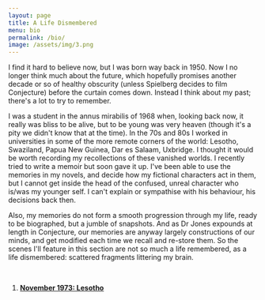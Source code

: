 ```yaml
---
layout: page
title: A Life Dismembered
menu: bio
permalink: /bio/
image: /assets/img/3.png
---
```


<!---![M B Reed](/assets/img/mbreed.jpg){:class="bio-img"}--->

I find it hard to believe now, but I was born way back in 1950. Now I no longer think much about the future, which hopefully promises another decade or so of healthy obscurity (unless Spielberg decides to film Conjecture) before the curtain comes down. Instead I think about my past; there's a lot to try to remember. 

I was a student in the annus mirabilis of 1968 when, looking back now, it really was bliss to be alive, but to be young was very heaven (though it's a pity we didn't know that at the time). In the 70s and 80s I worked in universities in some of the more remote corners of the world: Lesotho, Swaziland, Papua New Guinea, Dar es Salaam, Uxbridge. I thought it would be worth recording my recollections of these vanished worlds. I recently tried to write a memoir but soon gave it up. I've been able to use the memories in my novels, and decide how my fictional characters act in them, but I cannot get inside the head of the confused, unreal character who is/was my younger self. I can't explain or sympathise with his behaviour, his decisions back then. 

Also, my memories do not form a smooth progression through my life, ready to be biographed, but a jumble of snapshots. And as Dr Jones expounds at length in Conjecture, our memories are anyway largely constructions of our minds, and get modified each time we recall and re-store them. So the scenes I'll feature in this section are not so much a life remembered, as a life dismembered: scattered fragments littering my brain. 

<br/>

1. [**November 1973: Lesotho**](/assets/files/1-Nov73.pdf)

<br/>
